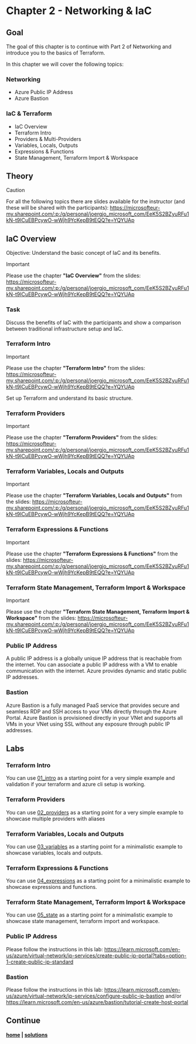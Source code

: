 # Chapter 2 - Networking & IaC

## Goal

The goal of this chapter is to continue with Part 2 of Networking and introduce you to the basics of Terraform.

In this chapter we will cover the following topics:

### Networking

- Azure Public IP Address
- Azure Bastion

### IaC & Terraform

- IaC Overview
- Terraform Intro
- Providers & Multi-Providers
- Variables, Locals, Outputs
- Expressions & Functions
- State Management, Terraform Import & Workspace

## Theory

> [!CAUTION]
> For all the following topics there are slides available for the instructor (and these will be shared with the participants): <https://microsofteur-my.sharepoint.com/:p:/g/personal/joergjo_microsoft_com/EeK5S2BZyuRFu1kN-t9ICuEBPcywO-wWjh9YcKepB9tEQQ?e=YQYUAp>

## IaC Overview

Objective: Understand the basic concept of IaC and its benefits.

> [!IMPORTANT]
> Please use the chapter **"IaC Overview"** from the slides: <https://microsofteur-my.sharepoint.com/:p:/g/personal/joergjo_microsoft_com/EeK5S2BZyuRFu1kN-t9ICuEBPcywO-wWjh9YcKepB9tEQQ?e=YQYUAp>

### Task

Discuss the benefits of IaC with the participants and show a comparison between traditional infrastructure setup and IaC.

### Terraform Intro

> [!IMPORTANT]
> Please use the chapter **"Terraform Intro"** from the slides: <https://microsofteur-my.sharepoint.com/:p:/g/personal/joergjo_microsoft_com/EeK5S2BZyuRFu1kN-t9ICuEBPcywO-wWjh9YcKepB9tEQQ?e=YQYUAp>

Set up Terraform and understand its basic structure.

### Terraform Providers

> [!IMPORTANT]
> Please use the chapter **"Terraform Providers"** from the slides: <https://microsofteur-my.sharepoint.com/:p:/g/personal/joergjo_microsoft_com/EeK5S2BZyuRFu1kN-t9ICuEBPcywO-wWjh9YcKepB9tEQQ?e=YQYUAp>

### Terraform Variables, Locals and Outputs

> [!IMPORTANT]
> Please use the chapter **"Terraform Variables, Locals and Outputs"** from the slides: <https://microsofteur-my.sharepoint.com/:p:/g/personal/joergjo_microsoft_com/EeK5S2BZyuRFu1kN-t9ICuEBPcywO-wWjh9YcKepB9tEQQ?e=YQYUAp>

### Terraform Expressions & Functions

> [!IMPORTANT]
> Please use the chapter **"Terraform Expressions & Functions"** from the slides: <https://microsofteur-my.sharepoint.com/:p:/g/personal/joergjo_microsoft_com/EeK5S2BZyuRFu1kN-t9ICuEBPcywO-wWjh9YcKepB9tEQQ?e=YQYUAp>

### Terraform State Management, Terraform Import & Workspace

> [!IMPORTANT]
> Please use the chapter **"Terraform State Management, Terraform Import & Workspace"** from the slides: <https://microsofteur-my.sharepoint.com/:p:/g/personal/joergjo_microsoft_com/EeK5S2BZyuRFu1kN-t9ICuEBPcywO-wWjh9YcKepB9tEQQ?e=YQYUAp>

### Public IP Address

A public IP address is a globally unique IP address that is reachable from the internet. You can associate a public IP address with a VM to enable communication with the internet. Azure provides dynamic and static public IP addresses.

### Bastion

Azure Bastion is a fully managed PaaS service that provides secure and seamless RDP and SSH access to your VMs directly through the Azure Portal. Azure Bastion is provisioned directly in your VNet and supports all VMs in your VNet using SSL without any exposure through public IP addresses.

## Labs

### Terraform Intro

You can use [01_intro](../../solutions/chapter-2/01_intro/README.md) as a starting point for a very simple example and validation if your terraform and azure cli setup is working.

### Terraform Providers

You can use [02_providers](../../solutions/chapter-2/02_providers/README.md) as a starting point for a very simple example to showcase multiple providers with aliases

### Terraform Variables, Locals and Outputs

You can use [03_variables](../../solutions/chapter-2/03_variables/README.md) as a starting point for a minimalistic example to showcase variables, locals and outputs.

### Terraform Expressions & Functions

You can use [04_expressions](../../solutions/chapter-2/04_expressions/README.md) as a starting point for a minimalistic example to showcase expressions and functions.

### Terraform State Management, Terraform Import & Workspace

You can use [05_state](../../solutions/chapter-2/05_state/README.md) as a starting point for a minimalistic example to showcase state management, terraform import and workspace.

### Public IP Address

Please follow the instructions in this lab: <https://learn.microsoft.com/en-us/azure/virtual-network/ip-services/create-public-ip-portal?tabs=option-1-create-public-ip-standard>

### Bastion

Please follow the instructions in this lab: <https://learn.microsoft.com/en-us/azure/virtual-network/ip-services/configure-public-ip-bastion> and/or <https://learn.microsoft.com/en-us/azure/bastion/tutorial-create-host-portal>

## Continue

**[home](../../README.md) | [solutions](../../solutions/chapter-2/README.md)**
